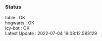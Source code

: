 ### Status


table : OK  
hogwarts : OK  
icy-bot : OK  
Latest Update : 2022-07-04 19:08:12.583129
